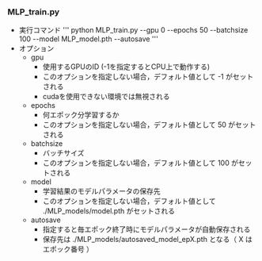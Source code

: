 ### MLP_train.py

- 実行コマンド
'''
python MLP_train.py --gpu 0 --epochs 50 --batchsize 100 --model MLP_model.pth --autosave
'''
- オプション
  - gpu
    - 使用するGPUのID (-1を指定するとCPU上で動作する)
    - このオプションを指定しない場合，デフォルト値として -1 がセットされる
    - cudaを使用できない環境では無視される
  - epochs
    - 何エポック分学習するか
    - このオプションを指定しない場合，デフォルト値として 50 がセットされる
  - batchsize
    - バッチサイズ
    - このオプションを指定しない場合，デフォルト値として 100 がセットされる
  - model
    - 学習結果のモデルパラメータの保存先
    - このオプションを指定しない場合，デフォルト値として ./MLP_models/model.pth がセットされる
  - autosave
    - 指定すると毎エポック終了時にモデルパラメータが自動保存される
    - 保存先は ./MLP_models/autosaved_model_epX.pth となる（ X はエポック番号 ）
